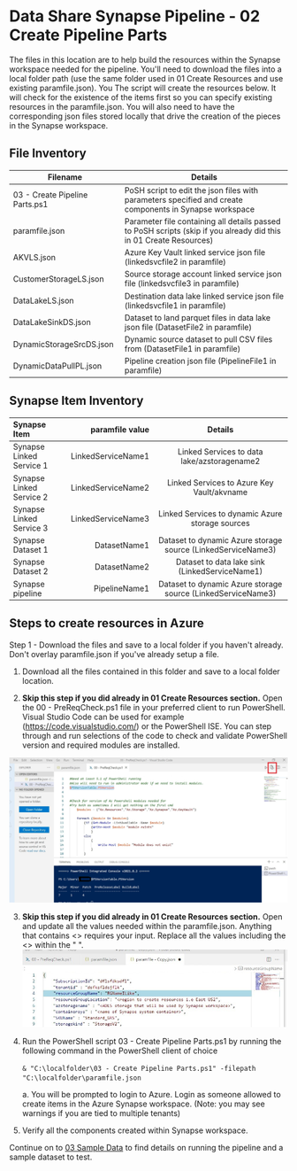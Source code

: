 # Data Share Synapse Pipeline - 02 Create Pipeline Parts

The files in this location are to help build the resources within the Synapse workspace needed for the pipeline.  You'll need to download the files into a local folder path (use the same folder used in 01 Create Resources and use existing paramfile.json).  You  The script will create the resources below.  It will check for the existence of the items first so you can specify existing resources in the paramfile.json.  You will also need to have the corresponding json files stored locally that drive the creation of the pieces in the Synapse workspace.  

## File Inventory

Filename  | Details
------------- | -------------
03 - Create Pipeline Parts.ps1  | PoSH script to edit the json files with parameters specified and create components in Synapse workspace
paramfile.json | Parameter file containing all details passed to PoSH scripts (skip if you already did this in 01 Create Resources)
AKVLS.json | Azure Key Vault linked service json file (linkedsvcfile2 in paramfile)
CustomerStorageLS.json | Source storage account linked service json file (linkedsvcfile3 in paramfile)
DataLakeLS.json | Destination data lake linked service json file (linkedsvcfile1 in paramfile) 
DataLakeSinkDS.json | Dataset to land parquet files in data lake json file (DatasetFile2 in paramfile)
DynamicStorageSrcDS.json | Dynamic source dataset to pull CSV files from (DatasetFile1 in paramfile)  
DynamicDataPullPL.json | Pipeline creation json file (PipelineFile1 in paramfile) 

## Synapse Item Inventory

Synapse Item | paramfile value | Details
| :--- | ---: | :---:
Synapse Linked Service 1 | LinkedServiceName1 | Linked Services to data lake/azstoragename2
Synapse Linked Service 2 | LinkedServiceName2 | Linked Services to Azure Key Vault/akvname
Synapse Linked Service 3 | LinkedServiceName3 | Linked Services to dynamic Azure storage sources
Synapse Dataset 1 | DatasetName1 | Dataset to dynamic Azure storage source (LinkedServiceName3)
Synapse Dataset 2 | DatasetName2 | Dataset to data lake sink (LinkedServiceName1)
Synapse pipeline| PipelineName1 | Dataset to dynamic Azure storage source (LinkedServiceName3)

## Steps to create resources in Azure  

Step 1 - Download the files and save to a local folder if you haven't already. Don't overlay paramfile.json if you've already setup a file. 

1. Download all the files contained in this folder and save to a local folder location.  

2. **Skip this step if you did already in 01 Create Resources section.**  Open the 00 - PreReqCheck.ps1 file in your preferred client to run PowerShell.  Visual Studio Code can be used for example (https://code.visualstudio.com/) or the PowerShell ISE.  You can step through and run selections of the code to check and validate PowerShell version and required modules are installed.
  
![alt text](https://github.com/hfoley/EDU/blob/master/images/VSCodeRunSelection.jpg?raw=true)

3. **Skip this step if you did already in 01 Create Resources section.**  Open and update all the values needed within the paramfile.json.  Anything that contains <> requires your input.  Replace all the values including the <> within the " ".  
	![alt text](https://github.com/hfoley/EDU/blob/master/images/EditingParamFile.jpg?raw=true)
  
4.  Run the PowerShell script 03 - Create Pipeline Parts.ps1 by running the following command in the PowerShell client of choice

	`& "C:\localfolder\03 - Create Pipeline Parts.ps1" -filepath "C:\localfolder\paramfile.json`
	
	a.  You will be prompted to login to Azure. Login as someone allowed to create items in the Azure Synapse workspace. (Note: you may see warnings if you are tied to multiple tenants)

5.  Verify all the components created within Synapse workspace. 

Continue on to [03 Sample Data](https://github.com/hfoley/DataSharePipeline/tree/main/03%20Sample%20Data) to find details on running the pipeline and a sample dataset to test.  



